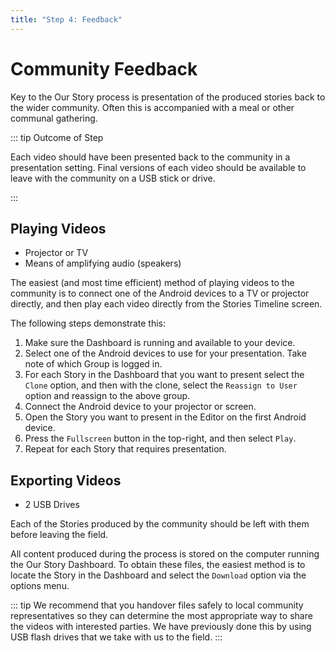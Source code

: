 ```yaml
---
title: "Step 4: Feedback"
---
```


<ReadTime />

<Steps step="5"/>

# Community Feedback

<Leader>

Key to the Our Story process is presentation of the produced stories back to the wider community. Often this is accompanied with a meal or other communal gathering.

</Leader>

::: tip Outcome of Step

Each video should have been presented back to the community in a presentation setting. Final versions of each video should be available to leave with the community on a USB stick or drive.

:::

## Playing Videos

<Materials>

- Projector or TV
- Means of amplifying audio (speakers)

</Materials>

The easiest (and most time efficient) method of playing videos to the community is to connect one of the Android devices to a TV or projector directly, and then play each video directly from the Stories Timeline screen.

The following steps demonstrate this:

1. Make sure the Dashboard is running and available to your device.
1. Select one of the Android devices to use for your presentation. Take note of which Group is logged in.
1. For each Story in the Dashboard that you want to present select the `Clone` option, and then with the clone, select the `Reassign to User` option and reassign to the above group.
1. Connect the Android device to your projector or screen.
1. Open the Story you want to present in the Editor on the first Android device.
1. Press the `Fullscreen` button in the top-right, and then select `Play`.
1. Repeat for each Story that requires presentation.

## Exporting Videos

<Materials>

- 2 USB Drives

</Materials>

Each of the Stories produced by the community should be left with them before leaving the field.

All content produced during the process is stored on the computer running the Our Story Dashboard. To obtain these files, the easiest method is to locate the Story in the Dashboard and select the `Download` option via the options menu.

::: tip
We recommend that you handover files safely to local community representatives so they can determine the most appropriate way to share the videos with interested parties. We have previously done this by using USB flash drives that we take with us to the field. 
:::
